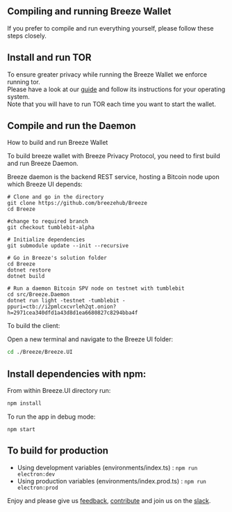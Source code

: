## Compiling and running Breeze Wallet
If you prefer to compile and run everything yourself, please follow these steps closely.

## Install and run TOR
To ensure greater privacy while running the Breeze Wallet we enforce running tor.<br/>
Please have a look at our [guide](./tor.md) and follow its instructions for your operating system.<br/>
Note that you will have to run TOR each time you want to start the wallet.

## Compile and run the Daemon
How to build and run Breeze Wallet

To build breeze wallet with Breeze Privacy Protocol, you need to first build and run Breeze Daemon.

Breeze daemon is the backend REST service, hosting a Bitcoin node upon which Breeze UI depends:

```
# Clone and go in the directory
git clone https://github.com/breezehub/Breeze
cd Breeze

#change to required branch
git checkout tumblebit-alpha

# Initialize dependencies
git submodule update --init --recursive

# Go in Breeze's solution folder
cd Breeze
dotnet restore
dotnet build

# Run a daemon Bitcoin SPV node on testnet with tumblebit
cd src/Breeze.Daemon
dotnet run light -testnet -tumblebit -ppuri=ctb://i2pmlcxcvrleh2qt.onion?h=2971cea340dfd1a43d8d1ea6680827c8294bba4f
```

To build the client:

Open a new terminal and navigate to the Breeze UI folder:
``` bash
cd ./Breeze/Breeze.UI
```

## Install dependencies with npm:

From within Breeze.UI directory run:

``` bash
npm install
```

To run the app in debug mode:

```
npm start
```

## To build for production

- Using development variables (environments/index.ts) :  `npm run electron:dev`
- Using production variables (environments/index.prod.ts) :  `npm run electron:prod`

Enjoy and please give us [feedback](https://stratisplatform.slack.com/messages/C5F5GGLC8/), [contribute](https://github.com/BreezeHub) and join us on the [slack](https://stratisplatform.slack.com/messages/C5F5GGLC8/).

